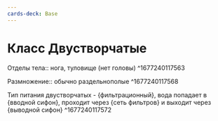 ```yaml
---
cards-deck: Base
---
```


# Класс Двустворчатые
Отделы тела:: нога, туловище (нет головы) ^1677240117563

Размножение:: обычно раздельнополые ^1677240117568

Тип питания двустворчатых - {фильтрационный}, вода попадает в {вводной сифон}, проходит через {сеть фильтров} и выходит через {выводной сифон}
^1677240117572
